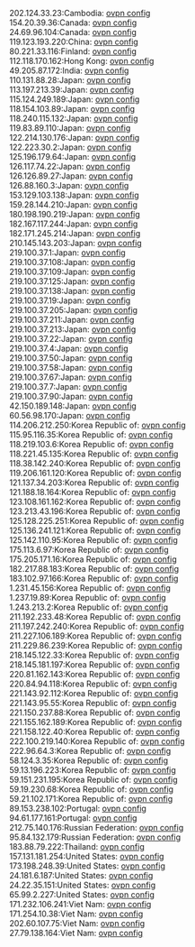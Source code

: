 202.124.33.23:Cambodia: [ovpn config](vpn/202_124_33_23.ovpn)  
154.20.39.36:Canada: [ovpn config](vpn/154_20_39_36.ovpn)  
24.69.96.104:Canada: [ovpn config](vpn/24_69_96_104.ovpn)  
119.123.193.220:China: [ovpn config](vpn/119_123_193_220.ovpn)  
80.221.33.116:Finland: [ovpn config](vpn/80_221_33_116.ovpn)  
112.118.170.162:Hong Kong: [ovpn config](vpn/112_118_170_162.ovpn)  
49.205.87.172:India: [ovpn config](vpn/49_205_87_172.ovpn)  
110.131.88.28:Japan: [ovpn config](vpn/110_131_88_28.ovpn)  
113.197.213.39:Japan: [ovpn config](vpn/113_197_213_39.ovpn)  
115.124.249.189:Japan: [ovpn config](vpn/115_124_249_189.ovpn)  
118.154.103.89:Japan: [ovpn config](vpn/118_154_103_89.ovpn)  
118.240.115.132:Japan: [ovpn config](vpn/118_240_115_132.ovpn)  
119.83.89.110:Japan: [ovpn config](vpn/119_83_89_110.ovpn)  
122.214.130.176:Japan: [ovpn config](vpn/122_214_130_176.ovpn)  
122.223.30.2:Japan: [ovpn config](vpn/122_223_30_2.ovpn)  
125.196.179.64:Japan: [ovpn config](vpn/125_196_179_64.ovpn)  
126.117.74.22:Japan: [ovpn config](vpn/126_117_74_22.ovpn)  
126.126.89.27:Japan: [ovpn config](vpn/126_126_89_27.ovpn)  
126.88.160.3:Japan: [ovpn config](vpn/126_88_160_3.ovpn)  
153.129.103.138:Japan: [ovpn config](vpn/153_129_103_138.ovpn)  
159.28.144.210:Japan: [ovpn config](vpn/159_28_144_210.ovpn)  
180.198.190.219:Japan: [ovpn config](vpn/180_198_190_219.ovpn)  
182.167.117.244:Japan: [ovpn config](vpn/182_167_117_244.ovpn)  
182.171.245.214:Japan: [ovpn config](vpn/182_171_245_214.ovpn)  
210.145.143.203:Japan: [ovpn config](vpn/210_145_143_203.ovpn)  
219.100.37.1:Japan: [ovpn config](vpn/219_100_37_1.ovpn)  
219.100.37.108:Japan: [ovpn config](vpn/219_100_37_108.ovpn)  
219.100.37.109:Japan: [ovpn config](vpn/219_100_37_109.ovpn)  
219.100.37.125:Japan: [ovpn config](vpn/219_100_37_125.ovpn)  
219.100.37.138:Japan: [ovpn config](vpn/219_100_37_138.ovpn)  
219.100.37.19:Japan: [ovpn config](vpn/219_100_37_19.ovpn)  
219.100.37.205:Japan: [ovpn config](vpn/219_100_37_205.ovpn)  
219.100.37.211:Japan: [ovpn config](vpn/219_100_37_211.ovpn)  
219.100.37.213:Japan: [ovpn config](vpn/219_100_37_213.ovpn)  
219.100.37.22:Japan: [ovpn config](vpn/219_100_37_22.ovpn)  
219.100.37.4:Japan: [ovpn config](vpn/219_100_37_4.ovpn)  
219.100.37.50:Japan: [ovpn config](vpn/219_100_37_50.ovpn)  
219.100.37.58:Japan: [ovpn config](vpn/219_100_37_58.ovpn)  
219.100.37.67:Japan: [ovpn config](vpn/219_100_37_67.ovpn)  
219.100.37.7:Japan: [ovpn config](vpn/219_100_37_7.ovpn)  
219.100.37.90:Japan: [ovpn config](vpn/219_100_37_90.ovpn)  
42.150.189.148:Japan: [ovpn config](vpn/42_150_189_148.ovpn)  
60.56.98.170:Japan: [ovpn config](vpn/60_56_98_170.ovpn)  
114.206.212.250:Korea Republic of: [ovpn config](vpn/114_206_212_250.ovpn)  
115.95.116.35:Korea Republic of: [ovpn config](vpn/115_95_116_35.ovpn)  
118.219.103.6:Korea Republic of: [ovpn config](vpn/118_219_103_6.ovpn)  
118.221.45.135:Korea Republic of: [ovpn config](vpn/118_221_45_135.ovpn)  
118.38.142.240:Korea Republic of: [ovpn config](vpn/118_38_142_240.ovpn)  
119.206.161.120:Korea Republic of: [ovpn config](vpn/119_206_161_120.ovpn)  
121.137.34.203:Korea Republic of: [ovpn config](vpn/121_137_34_203.ovpn)  
121.188.18.164:Korea Republic of: [ovpn config](vpn/121_188_18_164.ovpn)  
123.108.161.162:Korea Republic of: [ovpn config](vpn/123_108_161_162.ovpn)  
123.213.43.196:Korea Republic of: [ovpn config](vpn/123_213_43_196.ovpn)  
125.128.225.251:Korea Republic of: [ovpn config](vpn/125_128_225_251.ovpn)  
125.136.241.121:Korea Republic of: [ovpn config](vpn/125_136_241_121.ovpn)  
125.142.110.95:Korea Republic of: [ovpn config](vpn/125_142_110_95.ovpn)  
175.113.6.97:Korea Republic of: [ovpn config](vpn/175_113_6_97.ovpn)  
175.205.171.16:Korea Republic of: [ovpn config](vpn/175_205_171_16.ovpn)  
182.217.88.183:Korea Republic of: [ovpn config](vpn/182_217_88_183.ovpn)  
183.102.97.166:Korea Republic of: [ovpn config](vpn/183_102_97_166.ovpn)  
1.231.45.156:Korea Republic of: [ovpn config](vpn/1_231_45_156.ovpn)  
1.237.19.89:Korea Republic of: [ovpn config](vpn/1_237_19_89.ovpn)  
1.243.213.2:Korea Republic of: [ovpn config](vpn/1_243_213_2.ovpn)  
211.192.233.48:Korea Republic of: [ovpn config](vpn/211_192_233_48.ovpn)  
211.197.242.240:Korea Republic of: [ovpn config](vpn/211_197_242_240.ovpn)  
211.227.106.189:Korea Republic of: [ovpn config](vpn/211_227_106_189.ovpn)  
211.229.86.239:Korea Republic of: [ovpn config](vpn/211_229_86_239.ovpn)  
218.145.122.33:Korea Republic of: [ovpn config](vpn/218_145_122_33.ovpn)  
218.145.181.197:Korea Republic of: [ovpn config](vpn/218_145_181_197.ovpn)  
220.81.162.143:Korea Republic of: [ovpn config](vpn/220_81_162_143.ovpn)  
220.84.94.118:Korea Republic of: [ovpn config](vpn/220_84_94_118.ovpn)  
221.143.92.112:Korea Republic of: [ovpn config](vpn/221_143_92_112.ovpn)  
221.143.95.55:Korea Republic of: [ovpn config](vpn/221_143_95_55.ovpn)  
221.150.237.88:Korea Republic of: [ovpn config](vpn/221_150_237_88.ovpn)  
221.155.162.189:Korea Republic of: [ovpn config](vpn/221_155_162_189.ovpn)  
221.158.122.40:Korea Republic of: [ovpn config](vpn/221_158_122_40.ovpn)  
222.100.219.140:Korea Republic of: [ovpn config](vpn/222_100_219_140.ovpn)  
222.96.64.3:Korea Republic of: [ovpn config](vpn/222_96_64_3.ovpn)  
58.124.3.35:Korea Republic of: [ovpn config](vpn/58_124_3_35.ovpn)  
59.13.196.223:Korea Republic of: [ovpn config](vpn/59_13_196_223.ovpn)  
59.151.231.195:Korea Republic of: [ovpn config](vpn/59_151_231_195.ovpn)  
59.19.230.68:Korea Republic of: [ovpn config](vpn/59_19_230_68.ovpn)  
59.21.102.171:Korea Republic of: [ovpn config](vpn/59_21_102_171.ovpn)  
89.153.238.102:Portugal: [ovpn config](vpn/89_153_238_102.ovpn)  
94.61.177.161:Portugal: [ovpn config](vpn/94_61_177_161.ovpn)  
212.75.140.176:Russian Federation: [ovpn config](vpn/212_75_140_176.ovpn)  
95.84.132.179:Russian Federation: [ovpn config](vpn/95_84_132_179.ovpn)  
183.88.79.222:Thailand: [ovpn config](vpn/183_88_79_222.ovpn)  
157.131.181.254:United States: [ovpn config](vpn/157_131_181_254.ovpn)  
173.198.248.39:United States: [ovpn config](vpn/173_198_248_39.ovpn)  
24.181.6.187:United States: [ovpn config](vpn/24_181_6_187.ovpn)  
24.22.35.151:United States: [ovpn config](vpn/24_22_35_151.ovpn)  
65.99.2.227:United States: [ovpn config](vpn/65_99_2_227.ovpn)  
171.232.106.241:Viet Nam: [ovpn config](vpn/171_232_106_241.ovpn)  
171.254.10.38:Viet Nam: [ovpn config](vpn/171_254_10_38.ovpn)  
202.60.107.75:Viet Nam: [ovpn config](vpn/202_60_107_75.ovpn)  
27.79.138.164:Viet Nam: [ovpn config](vpn/27_79_138_164.ovpn)  
